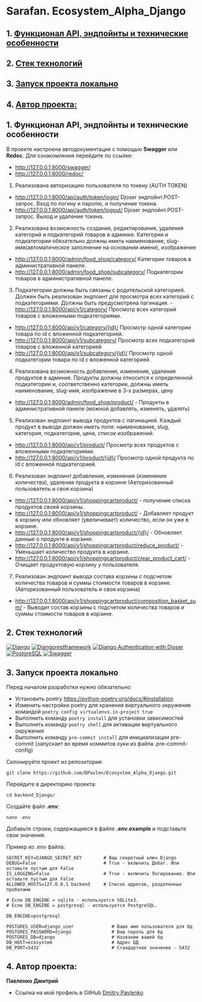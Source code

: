 # Sarafan. Ecosystem_Alpha_Django 

## 1. [Функционал API, эндпойнты и технические особенности](#1)
## 2. [Стек технологий](#2)
## 3. [Запуск проекта локально](#3)
## 4. [Автор проекта:](#4)


## 1. Функционал API, эндпойнты и технические особенности <a id=1></a>

В проекте настроена автодокументация с помощью **Swagger** или **Redoc**. 
Для ознакомления перейдите по ссылке:
- http://127.0.0.1:8000/swagger/
- http://127.0.0.1:8000/redoc/

1. Реализована авторизацию пользователя по токену (AUTH TOKEN)
- http://127.0.0.1:8000/api/auth/token/login/ Djoser эндпойнт.POST-запрос. Вход по логину и паролю, и получение токена.
- http://127.0.0.1:8000/api/auth/token/logout/ Djoser эндпойнт.POST-запрос. Выход и удаление токена.

2. Реализована возможность создания, редактирования, удаления категорий и подкатегорий товаров в админке.
Категории и подкатегории обязательно должны иметь наименование, slug-имя(автоматическое заполнение на основании имени), изображение
- http://127.0.0.1:8000/admin/food_shop/category/ Категории товаров в административной панеле.
- http://127.0.0.1:8000/admin/food_shop/subcategory/ Подкатегории товаров в административной панеле.

3. Подкатегории должны быть связаны с родительской категорией. Должен быть реализован эндпоинт для просмотра всех категорий с подкатегориями. Должны быть предусмотрена пагинация.
-http://127.0.0.1:8000/api/v1/category/  Просмотр всех категорий товаров с вложенными подкатегориями.
- http://127.0.0.1:8000/api/v1/category/{id}/ Просмотр одной категории товара по id с вложенной подкатегорией.
- http://127.0.0.1:8000/api/v1/subcategory/ Просмотр всех подкатегорий товаров с вложенной категорией
- http://127.0.0.1:8000/api/v1/subcategory/{id}/ Просмотр одной подкатегории товара по id с вложенной категорией.

4. Реализована возможность добавления, изменения, удаления продуктов в админке. Продукты должны относится к определенной подкатегории и, соответственно категории, должны иметь наименование, slug-имя, изображение в 3-х размерах, цену
- http://127.0.0.1:8000/admin/food_shop/product/ - Продукты в административной панеле (можной добавлять, изменять, удалять)

5. Реализован эндпоинт вывода продуктов с пагинацией. Каждый продукт в выводе должен иметь поля: наименование, slug, категория, подкатегория, цена, список изображений.
- http://127.0.0.1:8000/api/v1/product/ Просмотр всех продуктов с вложенными подкатегориями.
- http://127.0.0.1:8000/api/v1/product/{id}/ Просмотр одной продукта по id с вложенной подкатегорией.

6. Реализован эндпоинт добавления, изменения (изменение количества), удаления продукта в корзине (Авторизованный пользователь и своя корзина)
- http://127.0.0.1:8000/api/v1/shoppingcartproduct/ - получение списка продуктов своей корзины.
- http://127.0.0.1:8000/api/v1/shoppingcartproduct/ - Добавляет продукт в корзину или обновляет (увеличивает) количество,
если он уже в корзине.
- http://127.0.0.1:8000/api/v1/shoppingcartproduct/{id}/ - Обновляет данные о продукте в корзине.
- http://127.0.0.1:8000/api/v1/shoppingcartproduct/reduce_product/ - Уменьшает количество продукта в корзине.
- http://127.0.0.1:8000/api/v1/shoppingcartproduct/clear_product_cart/ - Очищает продуктовую корзину у пользователя. 

7. Реализован эндпоинт вывода состава корзины с подсчетом количества товаров и суммы стоимости товаров в корзине.(Авторизованный пользователь и своя корзина)
- http://127.0.0.1:8000/api/v1/shoppingcartproduct/composition_basket_sum/ - Выводит состав корзины с подсчетом количества товаров и суммы стоимости товаров в корзине.


## 2. Стек технологий <a id=2></a>
[![Django](https://img.shields.io/badge/Django-4.2.1-6495ED)](https://www.djangoproject.com) [![Djangorestframework](https://img.shields.io/badge/djangorestframework-3.14.0-6495ED)](https://www.django-rest-framework.org/) [![Django Authentication with Djoser](https://img.shields.io/badge/Django_Authentication_with_Djoser-2.2.0-6495ED)](https://djoser.readthedocs.io/en/latest/getting_started.html) [![PostgreSQL](https://img.shields.io/badge/PostgreSQL-16-blue)](https://www.postgresql.org/) [![Swagger](https://img.shields.io/badge/Swagger-%201.21.7-blue?style=flat-square&logo=swagger)](https://swagger.io/) 



## 3. Запуск проекта локально <a id=3></a>

Перед началом разработки нужно обязательно:

+ Установить poetry https://python-poetry.org/docs/#installation
+ Изменить настройки poetry для хранения виртуального окружения командой `poetry config virtualenvs.in-project true`
+ Выполнить команду `poetry install` для установки зависимостей
+ Выполнить команду `poetry shell` для активации виртуального окружения
+ Выполнить команду `pre-commit install` для инициализации pre-commit (запускает во время коммитов хуки из файла
  .pre-commit-config)

Склонируйте проект из репозитория:

```shell
git clone https://github.com/DPavlen/Ecosystem_Alpha_Django.git
```


Перейдите в директорию проекта:

```shell
cd backend_Django/
```

Создайте файл **.env**:

```shell
nano .env
```

Добавьте строки, содержащиеся в файле **.env.example** и подставьте 
свои значения.

Пример из .env файла:

```dotenv
SECRET_KEY=DJANGO_SECRET_KEY        # Ваш секретный ключ Django
DEBUG=False                         # True - включить Дебаг. Или оставьте пустым для False
IS_LOGGING=False                    # True - включить Логирование. Или оставьте пустым для False
ALLOWED_HOSTS=127.0.0.1 backend     # Список адресов, разделенных пробелами

# Если DB_ENGINE = sqlite - используется SQLite3.
# Если DB_ENGINE = postgresql - используется PostgreSQL.

DB_ENGINE=postgresql

POSTGRES_USER=django_user              # Ваше имя пользователя для бд
POSTGRES_PASSWORD=django               # Ваш пароль для бд
POSTGRES_DB=django                     # Название вашей бд
DB_HOST=ecosystem                      # Адрес БД
DB_PORT=5432                           # Стандартное значение - 5432
```

## 4. Автор проекта: <a id=4></a> 

**Павленко Дмитрий**  
- Ссылка на мой профиль в GitHub [Dmitry Pavlenko](https://github.com/DPavlen)  
